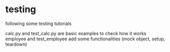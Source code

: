 # testing
following some testing tutorials

calc.py and test_calc.py are basic examples to check how it works
employee and test_employee add some functionalities (mock object, setup, teardown)
